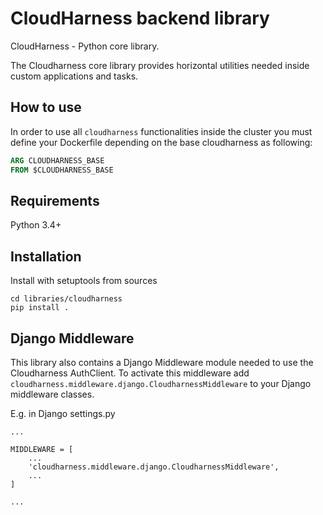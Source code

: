 # CloudHarness backend library
CloudHarness - Python core library.

The Cloudharness core library provides horizontal utilities needed inside custom 
applications and tasks.

## How to use

In order to use all `cloudharness` functionalities inside the cluster you must
define your Dockerfile depending on the base cloudharness as following:

```Dockerfile
ARG CLOUDHARNESS_BASE
FROM $CLOUDHARNESS_BASE
```

## Requirements

Python 3.4+

## Installation

Install with setuptools from sources

```
cd libraries/cloudharness
pip install .
```

## Django Middleware

This library also contains a Django Middleware module needed to use the Cloudharness AuthClient.
To activate this middleware add `cloudharness.middleware.django.CloudharnessMiddleware` to your
Django middleware classes.

E.g. in Django settings.py
```
...

MIDDLEWARE = [
    ...
    'cloudharness.middleware.django.CloudharnessMiddleware',
    ...
]

...
```